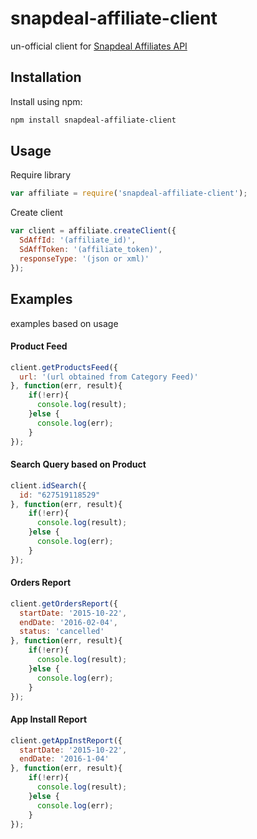 # snapdeal-affiliate-client

un-official client for [Snapdeal Affiliates API](https://affiliate.snapdeal.com)

## Installation
Install using npm:
```sh
npm install snapdeal-affiliate-client
```

## Usage
Require library
```javascript
var affiliate = require('snapdeal-affiliate-client');
```
Create client
```javascript
var client = affiliate.createClient({
  SdAffId: '(affiliate_id)',
  SdAffToken: '(affiliate_token)',
  responseType: '(json or xml)'
});
```
## Examples
examples based on usage
#### Product Feed
```javascript
client.getProductsFeed({
  url: '(url obtained from Category Feed)'
}, function(err, result){
    if(!err){
      console.log(result);
    }else {
      console.log(err);
    }
});
```
#### Search Query based on Product
```javascript
client.idSearch({
  id: "627519118529"
}, function(err, result){
    if(!err){
      console.log(result);
    }else {
      console.log(err);
    }
});
```
#### Orders Report
```javascript
client.getOrdersReport({
  startDate: '2015-10-22',
  endDate: '2016-02-04',
  status: 'cancelled'
}, function(err, result){
    if(!err){
      console.log(result);
    }else {
      console.log(err);
    }
});
```
#### App Install Report
```javascript
client.getAppInstReport({
  startDate: '2015-10-22',
  endDate: '2016-1-04'
}, function(err, result){
    if(!err){
      console.log(result);
    }else {
      console.log(err);
    }
});
```
